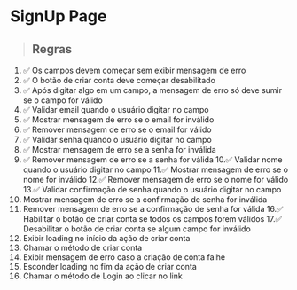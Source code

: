 # SignUp Page

> ## Regras
1. ✅ Os campos devem começar sem exibir mensagem de erro
2. ✅ O botão de criar conta deve começar desabilitado
3. ✅ Após digitar algo em um campo, a mensagem de erro só deve sumir se o campo for válido
4. ✅ Validar email quando o usuário digitar no campo
5. ✅ Mostrar mensagem de erro se o email for inválido
6. ✅ Remover mensagem de erro se o email for válido
7. ✅ Validar senha quando o usuário digitar no campo
8. ✅ Mostrar mensagem de erro se a senha for inválida
9. ✅ Remover mensagem de erro se a senha for válida
10.✅  Validar nome quando o usuário digitar no campo
11.✅  Mostrar mensagem de erro se o nome for inválido
12.✅  Remover mensagem de erro se o nome for válido
13.✅  Validar confirmação de senha quando o usuário digitar no campo
14.  Mostrar mensagem de erro se a confirmação de senha for inválida
15.  Remover mensagem de erro se a confirmação de senha for válida
16.✅ Habilitar o botão de criar conta se todos os campos forem válidos
17.✅ Desabilitar o botão de criar conta se algum campo for inválido
18.  Exibir loading no início da ação de criar conta
19.  Chamar o método de criar conta
20.  Exibir mensagem de erro caso a criação de conta falhe
21.  Esconder loading no fim da ação de criar conta
22.  Chamar o método de Login ao clicar no link